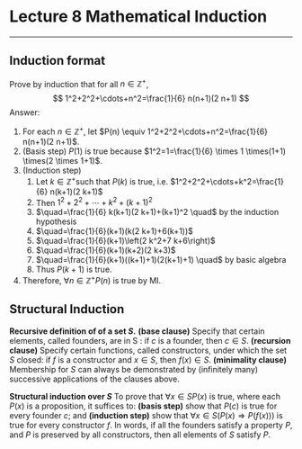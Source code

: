 # Lecture 8 Mathematical Induction
---

## Induction format

Prove by induction that for all $n \in \mathbb{Z}^{+}$,
$$
1^2+2^2+\cdots+n^2=\frac{1}{6} n(n+1)(2 n+1)
$$
Answer:
1. For each $n \in \mathbb{Z}^{+}$, let $P(n) \equiv 1^2+2^2+\cdots+n^2=\frac{1}{6} n(n+1)(2 n+1)$.
2. (Basis step) $P(1)$ is true because $1^2=1=\frac{1}{6} \times 1 \times(1+1) \times(2 \times 1+1)$.
3. (Induction step)
	1. Let $k \in \mathbb{Z}^{+}$such that $P(k)$ is true, i.e. $1^2+2^2+\cdots+k^2=\frac{1}{6} n(k+1)(2 k+1)$
	2. Then $1^2+2^2+\cdots+k^2+(k+1)^2$
	3. $\quad=\frac{1}{6} k(k+1)(2 k+1)+(k+1)^2 \quad$ by the induction hypothesis
	4. $\quad=\frac{1}{6}(k+1)(k(2 k+1)+6(k+1))$
	5. $\quad=\frac{1}{6}(k+1)\left(2 k^2+7 k+6\right)$
	6. $\quad=\frac{1}{6}(k+1)(k+2)(2 k+3)$
	7. $\quad=\frac{1}{6}(k+1)((k+1)+1)(2(k+1)+1) \quad$ by basic algebra
	8. Thus $P(k+1)$ is true.
4. Therefore, $\forall n \in \mathbb{Z}^{+} P(n)$ is true by MI.

## Structural Induction

**Recursive definition of of a set $S$.**
**(base clause)** Specify that certain elements, called founders, are in $\mathrm{S}$ : if $c$ is a founder, then $c \in S$.
**(recursion clause)** Specify certain functions, called constructors, under which the set $S$ closed: if $f$ is a constructor and $x \in S$, then $f(x) \in S$.
**(minimality clause)** Membership for $S$ can always be demonstrated by (infinitely many) successive applications of the clauses above.

**Structural induction over $S$**
To prove that $\forall x \in S P(x)$ is true, where each $P(x)$ is a proposition, it suffices to: 
**(basis step)** show that $P(c)$ is true for every founder $c$; and
**(induction step)** show that $\forall x \in S(P(x) \Rightarrow P(f(x)))$ is true for every constructor $f$. In words, if all the founders satisfy a property $P$, and $P$ is preserved by all constructors, then all elements of $S$ satisfy $P$.